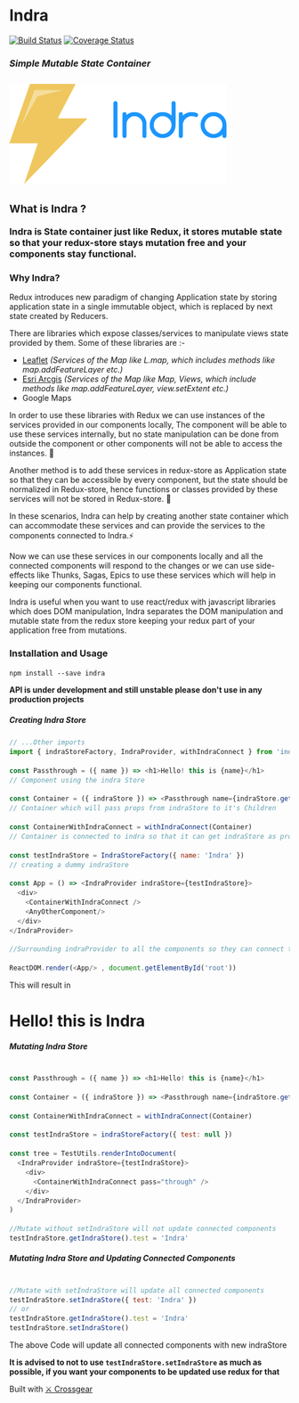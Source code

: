 #  Indra

[![Build Status](https://travis-ci.org/rajatsharma305/indra.svg?branch=master)](https://travis-ci.org/rajatsharma305/indra)
[![Coverage Status](https://coveralls.io/repos/github/rajatsharma305/indra/badge.svg?branch=master)](https://coveralls.io/github/rajatsharma305/indra?branch=master)

_<h3>Simple Mutable State Container<h3>_


<img src='inspiration.png' />

### What is Indra ?

Indra is State container just like Redux, it stores mutable state so that your redux-store stays mutation free and your components stay functional.

### Why Indra?

Redux introduces new paradigm of changing Application state by storing application state in a single immutable object, which is replaced by next state created by Reducers.

There are libraries which expose classes/services to manipulate views state provided by them. Some of these libraries are :-

- [Leaflet](http://leafletjs.com/index.html) _(Services of the Map like L.map, which includes methods like map.addFeatureLayer etc.)_
- [Esri Arcgis](https://developers.arcgis.com/javascript/) _(Services of the Map like Map, Views, which include methods like map.addFeatureLayer, view.setExtent etc.)_
- Google Maps

In order to use these libraries with Redux we can use instances of the services provided in our components locally, The component will be able to use these services internally, but no state manipulation can be done from outside the component or other components will not be able to access the instances. 🙅‍

Another method is to add these services in redux-store as Application state so that they can be accessible by every component, but the state should be normalized in Redux-store, hence functions or classes provided by these services will not be stored in Redux-store. 🤷‍

In these scenarios, Indra can help by creating another state container which can accommodate these services and can provide the services to the components connected to Indra.⚡️

Now we can use these services in our components locally and all the connected components will respond to the changes or we can use side-effects like Thunks, Sagas, Epics to use these services which will help in keeping our components functional.

Indra is useful when you want to use react/redux with javascript libraries which does DOM manipulation, Indra separates the DOM manipulation and mutable state from the redux store keeping your redux part of your application free from mutations.

### Installation and Usage

`npm install --save indra`

**API is under development and still unstable please don't use in any production projects**

##### _Creating Indra Store_


```javascript
// ...Other imports
import { indraStoreFactory, IndraProvider, withIndraConnect } from 'indra'

const Passthrough = ({ name }) => <h1>Hello! this is {name}</h1>
// Component using the indra Store

const Container = ({ indraStore }) => <Passthrough name={indraStore.getIndraStore().name} />
// Container which will pass props from indraStore to it's Children

const ContainerWithIndraConnect = withIndraConnect(Container)
// Container is connected to indra so that it can get indraStore as props

const testIndraStore = IndraStoreFactory({ name: 'Indra' })
// creating a dummy indraStore

const App = () => <IndraProvider indraStore={testIndraStore}>
  <div>
    <ContainerWithIndraConnect />
    <AnyOtherComponent/>
  </div>
</IndraProvider>

//Surrounding indraProvider to all the components so they can connect to Indra Store

ReactDOM.render(<App/> , document.getElementById('root'))

```

This will result in
<h1>Hello! this is Indra</h1>

##### _Mutating Indra Store_

```javascript

const Passthrough = ({ name }) => <h1>Hello! this is {name}</h1>

const Container = ({ indraStore }) => <Passthrough name={indraStore.getIndraStore().name} />

const ContainerWithIndraConnect = withIndraConnect(Container)

const testIndraStore = indraStoreFactory({ test: null })

const tree = TestUtils.renderIntoDocument(
  <IndraProvider indraStore={testIndraStore}>
    <div>
      <ContainerWithIndraConnect pass="through" />
    </div>
  </IndraProvider>
)

//Mutate without setIndraStore will not update connected components
testIndraStore.getIndraStore().test = 'Indra'

```

##### _Mutating Indra Store and Updating Connected Components_

```javascript

//Mutate with setIndraStore will update all connected components
testIndraStore.setIndraStore({ test: 'Indra' })
// or
testIndraStore.getIndraStore().test = 'Indra'
testIndraStore.setIndraStore()

```
The above Code will update all connected components with new indraStore

**It is advised to not to use `testIndraStore.setIndraStore` as much as possible, if you want your components to be updated use redux for that**


Built with [⚔️ Crossgear](https://github.com/rajatsharma305/crossgear)
